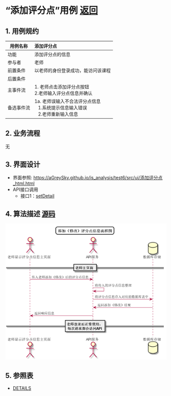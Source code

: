 # “添加评分点”用例 [返回](../../README.md)

## 1. 用例规约

|用例名称|添加评分点|
|-------|:-------------|
|功能|添加评分点的信息|
|参与者|老师|
|前置条件| 以老师的身份登录成功，能访问该课程|
|后置条件||
|主事件流| 1. 老师点击添加评分点按钮<br/>2.老师输入评分点信息并确认|
|备选事件流|1a. 老师误输入不合法评分点信息 <br/>&nbsp;&nbsp; 1.系统提示信息输入错误<br/> &nbsp;&nbsp; 2.老师重新输入信息|

## 2. 业务流程
无 


## 3. 界面设计
- 界面参照: https://aGreySky.github.io/is_analysis/test6/src/ui/添加评分点_html.html
- API接口调用
    - 接口1：[setDetail](../接口/setDetail.md)

## 4. 算法描述 [源码](../流程图/添加（修改）评分点信息流程图.wsd)
![添加（修改）评分点信息流程图](../images/流程图/添加（修改）评分点信息流程图.png)
    
## 5. 参照表

- [DETAILS](../数据库设计/数据库设计.md/#DETAILS)